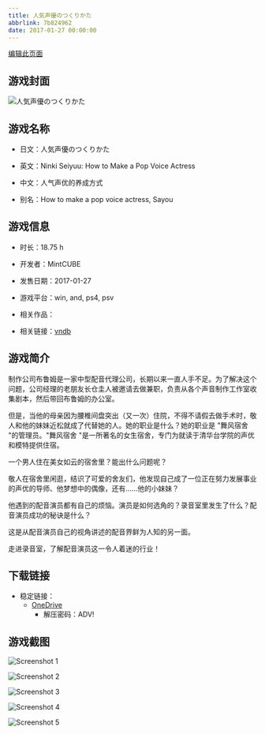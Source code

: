 ```yaml
---
title: 人気声優のつくりかた
abbrlink: 7b824962
date: 2017-01-27 00:00:00
---
```

[编辑此页面](https://github.com/ACG-3/ADV3-source/blob/main/source/_posts/games/%E4%BA%BA%E6%B0%97%E5%A3%B0%E5%84%AA%E3%81%AE%E3%81%A4%E3%81%8F%E3%82%8A%E3%81%8B%E3%81%9F.md)

## 游戏封面

![人気声優のつくりかた](https://pan.timero.xyz/onedrive/img_lib_001/%E4%BA%BA%E6%B0%97%E5%A3%B0%E5%84%AA%E3%81%AE%E3%81%A4%E3%81%8F%E3%82%8A%E3%81%8B%E3%81%9F_cover.avif)


## 游戏名称

- 日文：人気声優のつくりかた
- 英文：Ninki Seiyuu: How to Make a Pop Voice Actress
- 中文：人气声优的养成方式

- 别名：How to make a pop voice actress, Sayou


## 游戏信息

- 时长：18.75 h
- 开发者：MintCUBE
- 发售日期：2017-01-27
- 游戏平台：win, and, ps4, psv
- 相关作品：

- 相关链接：[vndb](https://vndb.org/v20148)


## 游戏简介

制作公司布鲁姆是一家中型配音代理公司，长期以来一直人手不足。为了解决这个问题，公司经理的老朋友长仓圭人被邀请去做兼职，负责从各个声音制作工作室收集剧本，然后带回布鲁姆的办公室。

但是，当他的母亲因为腰椎间盘突出（又一次）住院，不得不请假去做手术时，敬人和他的妹妹近松就成了代替她的人。她的职业是什么？她的职业是 "舞风宿舍 "的管理员。"舞风宿舍 "是一所著名的女生宿舍，专门为就读于清华台学院的声优和模特提供住宿。

一个男人住在美女如云的宿舍里？能出什么问题呢？

敬人在宿舍里闲逛，结识了可爱的舍友们，他发现自己成了一位正在努力发展事业的声优的导师、他梦想中的偶像，还有......他的小妹妹？

他遇到的配音演员都有自己的烦恼。演员是如何选角的？录音室里发生了什么？配音演员成功的秘诀是什么？

这是从配音演员自己的视角讲述的配音界鲜为人知的另一面。

走进录音室，了解配音演员这一令人着迷的行业！




## 下载链接

- 稳定链接：
    - [OneDrive](https://pan.timero.xyz/onedrive/adv_lib_001/%E4%BA%BA%E6%B0%97%E5%A3%B0%E5%84%AA%E3%81%AE%E3%81%A4%E3%81%8F%E3%82%8A%E3%81%8B%E3%81%9F)
        - 解压密码：ADV!



## 游戏截图


![Screenshot 1](https://pan.timero.xyz/onedrive/img_lib_001/%E4%BA%BA%E6%B0%97%E5%A3%B0%E5%84%AA%E3%81%AE%E3%81%A4%E3%81%8F%E3%82%8A%E3%81%8B%E3%81%9F_Screenshot_1.avif)

![Screenshot 2](https://pan.timero.xyz/onedrive/img_lib_001/%E4%BA%BA%E6%B0%97%E5%A3%B0%E5%84%AA%E3%81%AE%E3%81%A4%E3%81%8F%E3%82%8A%E3%81%8B%E3%81%9F_Screenshot_2.avif)

![Screenshot 3](https://pan.timero.xyz/onedrive/img_lib_001/%E4%BA%BA%E6%B0%97%E5%A3%B0%E5%84%AA%E3%81%AE%E3%81%A4%E3%81%8F%E3%82%8A%E3%81%8B%E3%81%9F_Screenshot_3.avif)

![Screenshot 4](https://pan.timero.xyz/onedrive/img_lib_001/%E4%BA%BA%E6%B0%97%E5%A3%B0%E5%84%AA%E3%81%AE%E3%81%A4%E3%81%8F%E3%82%8A%E3%81%8B%E3%81%9F_Screenshot_4.avif)

![Screenshot 5](https://pan.timero.xyz/onedrive/img_lib_001/%E4%BA%BA%E6%B0%97%E5%A3%B0%E5%84%AA%E3%81%AE%E3%81%A4%E3%81%8F%E3%82%8A%E3%81%8B%E3%81%9F_Screenshot_5.avif)


